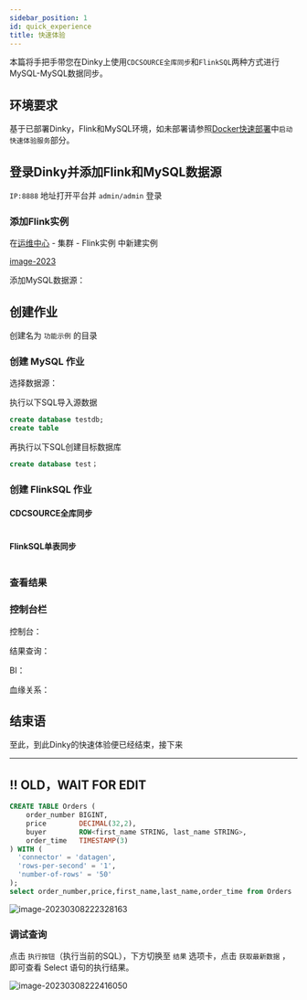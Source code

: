 ```yaml
---
sidebar_position: 1
id: quick_experience
title: 快速体验
---
```

本篇将手把手带您在Dinky上使用`CDCSOURCE全库同步`和`FlinkSQL`两种方式进行MySQL-MySQL数据同步。
## 环境要求
基于已部署Dinky，Flink和MySQL环境，如未部署请参照[Docker快速部署](../get_started/docker_deploy "Docker快速部署")中`启动快速体验服务`部分。

## 登录Dinky并添加Flink和MySQL数据源
`IP:8888` 地址打开平台并 `admin/admin` 登录

### 添加Flink实例
在[运维中心](../) - 集群 - Flink实例 中新建实例

[image-2023](http://www.aiwenmo.com/dinky/docs/zh-CN/quick_start/docker/none.png)

添加MySQL数据源：


## 创建作业
创建名为 `功能示例` 的目录

### 创建 MySQL 作业

选择数据源：

执行以下SQL导入源数据
```sql
create database testdb;
create table
```
再执行以下SQL创建目标数据库
```sql
create database test；
```


### 创建 FlinkSQL 作业

#### CDCSOURCE全库同步
```sql

```

#### FlinkSQL单表同步
```sql

```
### 查看结果



### 控制台栏
控制台：

结果查询：

BI：

血缘关系：




## 结束语
至此，到此Dinky的快速体验便已经结束，接下来







---
!! OLD，WAIT FOR EDIT
---

```sql
CREATE TABLE Orders (
    order_number BIGINT,
    price        DECIMAL(32,2),
    buyer        ROW<first_name STRING, last_name STRING>,
    order_time   TIMESTAMP(3)
) WITH (
  'connector' = 'datagen',
  'rows-per-second' = '1',
  'number-of-rows' = '50'
);
select order_number,price,first_name,last_name,order_time from Orders 
```

![image-20230308222328163](http://www.aiwenmo.com/dinky/docs/zh-CN/quick_start/docker/helloword.png)

### 调试查询

点击 `执行按钮`（执行当前的SQL），下方切换至 `结果` 选项卡，点击 `获取最新数据` ，即可查看 Select 语句的执行结果。

![image-20230308222416050](http://www.aiwenmo.com/dinky/docs/zh-CN/quick_start/docker/selecttable.png)

